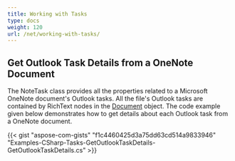 ```yaml
---
title: Working with Tasks
type: docs
weight: 120
url: /net/working-with-tasks/
---
```


## **Get Outlook Task Details from a OneNote Document**
The NoteTask class provides all the properties related to a Microsoft OneNote document's Outlook tasks. All the file's Outlook tasks are contained by RichText nodes in the [Document](http://www.aspose.com/api/net/note/aspose.note/document) object. The code example given below demonstrates how to get details about each Outlook task from a OneNote document.

{{< gist "aspose-com-gists" "f1c4460425d3a75dd63cd514a9833946" "Examples-CSharp-Tasks-GetOutlookTaskDetails-GetOutlookTaskDetails.cs" >}}
